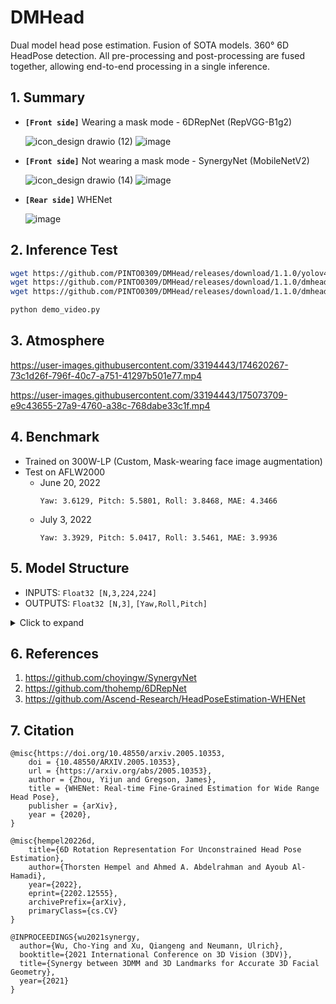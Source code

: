 # DMHead
Dual model head pose estimation. Fusion of SOTA models. 360° 6D HeadPose detection. All pre-processing and post-processing are fused together, allowing end-to-end processing in a single inference.

## 1. Summary
- **`[Front side]`** Wearing a mask mode - 6DRepNet (RepVGG-B1g2)

  ![icon_design drawio (12)](https://user-images.githubusercontent.com/33194443/174622614-bc67a307-88df-4577-a1da-daa37c57eeb9.png)
  ![image](https://user-images.githubusercontent.com/33194443/175760351-bd8d2e61-bb49-48f3-8023-c45c12cbd800.png)

- **`[Front side]`** Not wearing a mask mode - SynergyNet (MobileNetV2)

  ![icon_design drawio (14)](https://user-images.githubusercontent.com/33194443/175760025-b359e1d2-ac16-456e-8cf6-2c58514fbc7c.png)
  ![image](https://user-images.githubusercontent.com/33194443/174690800-272e5a06-c932-414f-8397-861d7d6284d0.png)

- **`[Rear side]`** WHENet

  ![image](https://user-images.githubusercontent.com/33194443/175760218-4e61da30-71b6-4d2a-8ca4-ddc4c2ec5df0.png)

## 2. Inference Test

```bash
wget https://github.com/PINTO0309/DMHead/releases/download/1.1.0/yolov4_headdetection_480x640_post.onnx
wget https://github.com/PINTO0309/DMHead/releases/download/1.1.0/dmhead_mask_Nx3x224x224.onnx
wget https://github.com/PINTO0309/DMHead/releases/download/1.1.0/dmhead_nomask_Nx3x224x224.onnx

python demo_video.py
```

## 3. Atmosphere
https://user-images.githubusercontent.com/33194443/174620267-73c1d26f-796f-40c7-a751-41297b501e77.mp4

https://user-images.githubusercontent.com/33194443/175073709-e9c43655-27a9-4760-a38c-768dabe33c1f.mp4

## 4. Benchmark
- Trained on 300W-LP (Custom, Mask-wearing face image augmentation)
- Test on AFLW2000
  - June 20, 2022
    ```
    Yaw: 3.6129, Pitch: 5.5801, Roll: 3.8468, MAE: 4.3466
    ```
  - July 3, 2022
    ```
    Yaw: 3.3929, Pitch: 5.0417, Roll: 3.5461, MAE: 3.9936
    ```

## 5. Model Structure
- INPUTS: `Float32 [N,3,224,224]`
- OUTPUTS: `Float32 [N,3]`, `[Yaw,Roll,Pitch]`

<details><summary>Click to expand</summary><div>

  ![pinheadpose_1x3x224x224 onnx](https://user-images.githubusercontent.com/33194443/174504855-bf03e294-c9c9-477d-9faf-07b3d0393463.png)

</div></details>
  
## 6. References
1. https://github.com/choyingw/SynergyNet
2. https://github.com/thohemp/6DRepNet
3. https://github.com/Ascend-Research/HeadPoseEstimation-WHENet

## 7. Citation
```
@misc{https://doi.org/10.48550/arxiv.2005.10353,
    doi = {10.48550/ARXIV.2005.10353},
    url = {https://arxiv.org/abs/2005.10353},
    author = {Zhou, Yijun and Gregson, James},
    title = {WHENet: Real-time Fine-Grained Estimation for Wide Range Head Pose},
    publisher = {arXiv},
    year = {2020},
}
```
```
@misc{hempel20226d,
    title={6D Rotation Representation For Unconstrained Head Pose Estimation},
    author={Thorsten Hempel and Ahmed A. Abdelrahman and Ayoub Al-Hamadi},
    year={2022},
    eprint={2202.12555},
    archivePrefix={arXiv},
    primaryClass={cs.CV}
}
```
```
@INPROCEEDINGS{wu2021synergy,
  author={Wu, Cho-Ying and Xu, Qiangeng and Neumann, Ulrich},
  booktitle={2021 International Conference on 3D Vision (3DV)},
  title={Synergy between 3DMM and 3D Landmarks for Accurate 3D Facial Geometry},
  year={2021}
}
```
